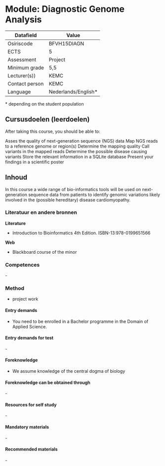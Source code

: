 # Module: Diagnostic Genome Analysis

| Datafield  | Value |
| ------------- | ------------- |
| Osiriscode  | BFVH15DIAGN  |
| ECTS  | 5 |
| Assessment  | Project |
| Minimum grade  | 5,5 |
| Lecturer(s))  | KEMC |
| Contact person  | KEMC |
| Language  | Nederlands/English* |
\* depending on the student population

## Cursusdoelen (leerdoelen)

After taking this course, you should be able to: 
 
Asses the quality of next-generation sequence (NGS) data
Map NGS reads to a reference genome or region(s)
Determine the mapping quality
Call variants in the mapped reads
Determine the possible disease causing variants
Store the relevant information in a SQLite database
Present your findings in a scientific poster

## Inhoud

In this course a wide range of bio-informatics tools will be used on next-generation sequence data from patients to identify genomic variations likely involved in the (possible hereditary) disease cardiomyopathy.

### Literatuur en andere bronnen

**Literature**  
- Introduction to Bioinformatics 4th Edition. ISBN-13:978-0199651566

**Web**
- Blackboard course of the minor

### Competences
\-

### Method  
- project work

#### Entry demands 
- You need to be enrolled in a Bachelor programme in the Domain of Applied Science. 

#### Entry demands for test
\- 

#### Foreknowledge
- We assume knowledge of the central dogma of biology

#### Foreknowledge can be obtained through
\-

#### Resources for self study
\-

#### Mandatory materials
\-

#### Recommended materials
\-
